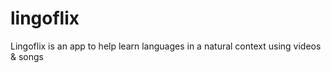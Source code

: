 # lingoflix
Lingoflix is an app to help learn languages in a natural context using videos &amp; songs
